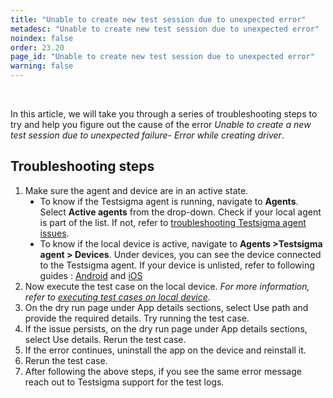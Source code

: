 ```yaml
---
title: "Unable to create new test session due to unexpected error"
metadesc: "Unable to create new test session due to unexpected error"
noindex: false
order: 23.20
page_id: "Unable to create new test session due to unexpected error"
warning: false
---
```

<head>
<style>
ul.disc {
  list-style-type: disc;
}
ul.circle {
  list-style-type: circle;
}
</style>
</head>

<br><p>In this article, we will take you through a series of troubleshooting steps to try and help you figure out the cause of the error <em>Unable to create a new test session due to unexpected failure- Error while creating driver</em>.</p>

<h2><strong>Troubleshooting steps</strong></h2>
<ol>
<li>Make sure the agent and device are in an active state.
<ul class="disc">
<li>To know if the Testsigma agent is running, navigate to <strong>Agents</strong>. Select <strong>Active agents</strong> from the drop-down. Check if your local agent is part of the list. If not, refer to <a href="https://testsigma.com/docs/agent/troubleshooting/setup-issues/com">troubleshooting Testsigma agent issues</a>.</li>
<li>To know if the local device is active, navigate to <strong>Agents >Testsigma agent > Devices</strong>. Under devices, you can see the device connected to the Testsigma agent. If your device is unlisted, refer to following guides : <a href="https://testsigma.com/docs/agent/connect-android-local-devices/" >Android</a> and <a href="https://testsigma.com/docs/agent/connect-ios-local-devices/" >iOS</a></li>
</ul>
</li>
<li>Now execute the test case on the local device. <em>For more information, refer to <a href="https://testsigma.com/docs/runs/test-plans-on-local-devices/">executing test cases on local device</a></em>.</li>
<li>On the dry run page under App details sections, select Use path and provide the required details. Try running the test case.</li>
<li>If the issue persists, on the dry run page under App details sections, select Use details. Rerun the test case.</li>
<li>If the error continues, uninstall the app on the device and reinstall it.</li> 
<li>Rerun the test case.</li>
<li>After following the above steps, if you see the same error message reach out to Testsigma support for the test logs.</li>
</ol>

